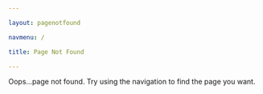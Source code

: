 ```yaml
---

layout: pagenotfound

navmenu: /

title: Page Not Found

---
```

Oops...page not found. Try using the navigation to find the page you want.
